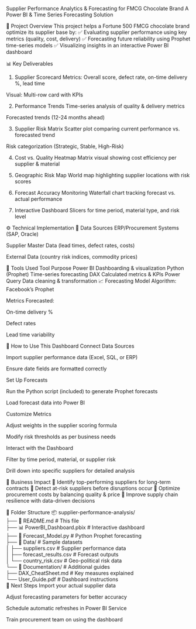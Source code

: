 Supplier Performance Analytics & Forecasting for FMCG Chocolate Brand
A Power BI & Time Series Forecasting Solution

📌 Project Overview
This project helps a Fortune 500 FMCG chocolate brand optimize its supplier base by:
✅ Evaluating supplier performance using key metrics (quality, cost, delivery)
✅ Forecasting future reliability using Prophet time-series models
✅ Visualizing insights in an interactive Power BI dashboard

📊 Key Deliverables
1. Supplier Scorecard
Metrics: Overall score, defect rate, on-time delivery %, lead time

Visual: Multi-row card with KPIs

2. Performance Trends
Time-series analysis of quality & delivery metrics

Forecasted trends (12-24 months ahead)

3. Supplier Risk Matrix
Scatter plot comparing current performance vs. forecasted trend

Risk categorization (Strategic, Stable, High-Risk)

4. Cost vs. Quality Heatmap
Matrix visual showing cost efficiency per supplier & material

5. Geographic Risk Map
World map highlighting supplier locations with risk scores

6. Forecast Accuracy Monitoring
Waterfall chart tracking forecast vs. actual performance

7. Interactive Dashboard
Slicers for time period, material type, and risk level

⚙️ Technical Implementation
📂 Data Sources
ERP/Procurement Systems (SAP, Oracle)

Supplier Master Data (lead times, defect rates, costs)

External Data (country risk indices, commodity prices)

🔧 Tools Used
Tool	Purpose
Power BI	Dashboarding & visualization
Python (Prophet)	Time-series forecasting
DAX	Calculated metrics & KPIs
Power Query	Data cleaning & transformation
📈 Forecasting Model
Algorithm: Facebook’s Prophet

Metrics Forecasted:

On-time delivery %

Defect rates

Lead time variability

🚀 How to Use This Dashboard
Connect Data Sources

Import supplier performance data (Excel, SQL, or ERP)

Ensure date fields are formatted correctly

Set Up Forecasts

Run the Python script (included) to generate Prophet forecasts

Load forecast data into Power BI

Customize Metrics

Adjust weights in the supplier scoring formula

Modify risk thresholds as per business needs

Interact with the Dashboard

Filter by time period, material, or supplier risk

Drill down into specific suppliers for detailed analysis

📌 Business Impact
🔹 Identify top-performing suppliers for long-term contracts
🔹 Detect at-risk suppliers before disruptions occur
🔹 Optimize procurement costs by balancing quality & price
🔹 Improve supply chain resilience with data-driven decisions

📂 Folder Structure
📦 supplier-performance-analysis/  
├── 📄 README.md                 # This file  
├── 📊 PowerBI_Dashboard.pbix    # Interactive dashboard  
├── 📜 Forecast_Model.py         # Python Prophet forecasting  
├── 📂 Data/                     # Sample datasets  
│   ├── suppliers.csv           # Supplier performance data  
│   ├── forecast_results.csv    # Forecast outputs  
│   └── country_risk.csv        # Geo-political risk data  
└── 📂 Documentation/            # Additional guides  
    ├── DAX_CheatSheet.md       # Key measures explained  
    └── User_Guide.pdf          # Dashboard instructions  
📅 Next Steps
Import your actual supplier data

Adjust forecasting parameters for better accuracy

Schedule automatic refreshes in Power BI Service

Train procurement team on using the dashboard

